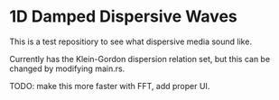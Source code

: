 # 1D Damped Dispersive Waves

This is a test repositiory to see what dispersive media sound like.

Currently has the Klein-Gordon dispersion relation set, but this can be changed
by modifying main.rs.

TODO: make this more faster with FFT, add proper UI.
